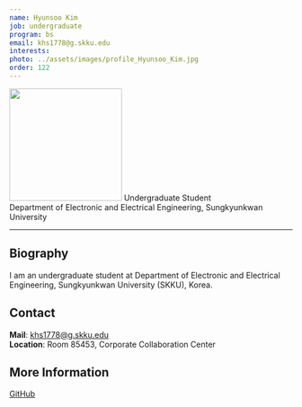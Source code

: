 ```yaml
---
name: Hyunsoo Kim
job: undergraduate
program: bs
email: khs1778@g.skku.edu
interests:
photo: ../assets/images/profile_Hyunsoo_Kim.jpg
order: 122
---
```


<img src="../../assets/images/profile_Hyunsoo_Kim.jpg" width="200" height="200">
<!-- ![Photo](){: width="200" height="250"} -->
Undergraduate Student<br>Department of Electronic and Electrical Engineering, Sungkyunkwan University<br>

<hr>

## Biography

I am an undergraduate student at Department of Electronic and Electrical Engineering, Sungkyunkwan University (SKKU), Korea.

## Contact

**Mail**: khs1778@g.skku.edu<br>
**Location**: Room 85453, Corporate Collaboration Center

## More Information

[GitHub](https://github.com/sudokim)

